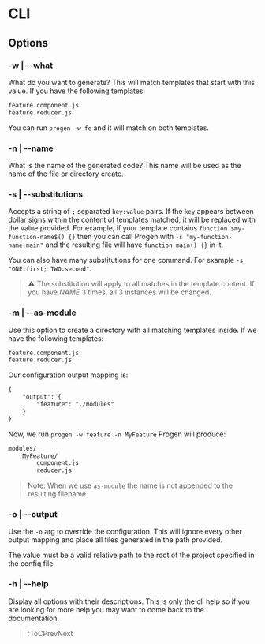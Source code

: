 # CLI

## Options

### -w | --what
What do you want to generate? This will match templates that start with this 
value. If you have the following templates:

```md | cli what
feature.component.js
feature.reducer.js
```

You can run `progen -w fe` and it will match on both templates.

### -n | --name
What is the name of the generated code? This name will be used as the name of 
the file or directory create.

### -s | --substitutions
Accepts a string of `;` separated `key:value` pairs. If the `key` appears between 
dollar signs within the content of templates matched, it will be replaced with the 
value provided. For example, if your template contains `function $my-function-name$() {}` 
then you can call Progen with `-s "my-function-name:main"` and the resulting file 
will have `function main() {}` in it.

You can also have many substitutions for one command. For example `-s "ONE:first; TWO:second"`.

> ⚠️ The substitution will apply to all matches in the template content. If you 
> have $NAME$ 3 times, all 3 instances will be changed.

### -m | --as-module
Use this option to create a directory with all matching templates inside. If we have
the following templates:

```md | cli templates
feature.component.js
feature.reducer.js
```

Our configuration output mapping is:

```md | .progenrc
{
    "output": {
        "feature": "./modules"
    }
}
```

Now, we run `progen -w feature -n MyFeature` Progen will produce:

```md | cli -m
modules/
    MyFeature/
        component.js
        reducer.js
```

> Note: When we use `as-module` the name is not appended to the resulting filename.

### -o | --output
Use the `-o` arg to override the configuration. This will ignore every 
other output mapping and place all files generated in the path provided.

The value must be a valid relative path to the root of the project 
specified in the config file.

### -h | --help
Display all options with their descriptions. This is only the cli help 
so if you are looking for more help you may want to come back to the 
documentation. 

> :ToCPrevNext
